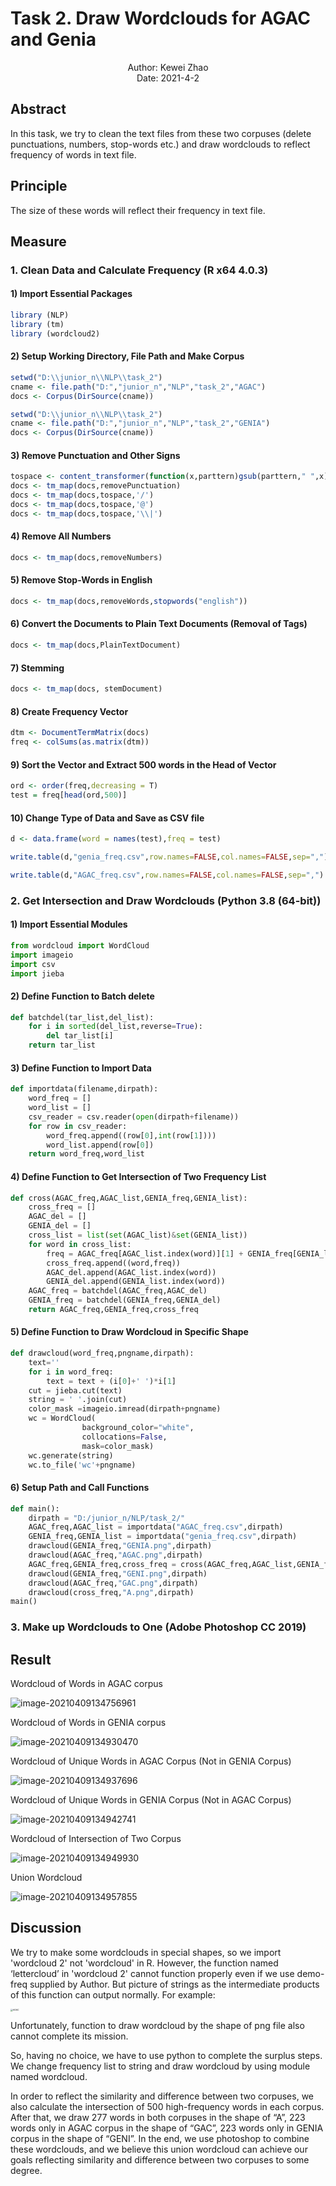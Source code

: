 # Task 2. Draw Wordclouds for AGAC and Genia

<div align = "center">Author: Kewei Zhao</div>

<div align = "center">Date: 2021-4-2</div>

## Abstract

In this task, we try to clean the text files from these two corpuses (delete punctuations, numbers, stop-words etc.) and draw wordclouds to reflect frequency of words in text file.

## Principle

The size of these words will reflect their frequency in text file.

## Measure

### 1. Clean Data and Calculate Frequency (R x64 4.0.3)

#### 1) Import Essential Packages

```R
library (NLP)
library (tm)
library (wordcloud2)
```

#### 2) Setup Working Directory, File Path and Make Corpus

```R
setwd("D:\\junior_n\\NLP\\task_2")
cname <- file.path("D:","junior_n","NLP","task_2","AGAC")
docs <- Corpus(DirSource(cname))
```

```R
setwd("D:\\junior_n\\NLP\\task_2")
cname <- file.path("D:","junior_n","NLP","task_2","GENIA")
docs <- Corpus(DirSource(cname))
```

#### 3) Remove Punctuation and Other Signs

```R
tospace <- content_transformer(function(x,parttern)gsub(parttern," ",x))
docs <- tm_map(docs,removePunctuation)
docs <- tm_map(docs,tospace,'/')
docs <- tm_map(docs,tospace,'@')
docs <- tm_map(docs,tospace,'\\|')
```

#### 4) Remove All Numbers

```R
docs <- tm_map(docs,removeNumbers)
```

#### 5) Remove Stop-Words in English

```R
docs <- tm_map(docs,removeWords,stopwords("english"))
```

#### 6) Convert the Documents to Plain Text Documents (Removal of Tags)

```R
docs <- tm_map(docs,PlainTextDocument)
```

#### 7) Stemming

```R
docs <- tm_map(docs, stemDocument)
```

#### 8) Create Frequency Vector

```R
dtm <- DocumentTermMatrix(docs)
freq <- colSums(as.matrix(dtm))
```

#### 9) Sort the Vector and Extract 500 words in the Head of Vector

```R
ord <- order(freq,decreasing = T)
test = freq[head(ord,500)]
```

#### 10) Change Type of Data and Save as CSV file

```R
d <- data.frame(word = names(test),freq = test)
```

```R
write.table(d,"genia_freq.csv",row.names=FALSE,col.names=FALSE,sep=",")
```

```R
write.table(d,"AGAC_freq.csv",row.names=FALSE,col.names=FALSE,sep=",")
```

### 2. Get Intersection and Draw Wordclouds (Python 3.8 (64-bit))

#### 1) Import Essential Modules

```python
from wordcloud import WordCloud
import imageio
import csv
import jieba
```

#### 2) Define Function to Batch delete

```python
def batchdel(tar_list,del_list):
    for i in sorted(del_list,reverse=True):
        del tar_list[i]
    return tar_list
```

#### 3) Define Function to Import Data

```python
def importdata(filename,dirpath):
    word_freq = []
    word_list = []
    csv_reader = csv.reader(open(dirpath+filename))
    for row in csv_reader:
        word_freq.append((row[0],int(row[1])))
        word_list.append(row[0])
    return word_freq,word_list
```

#### 4) Define Function to Get Intersection of Two Frequency List

```python
def cross(AGAC_freq,AGAC_list,GENIA_freq,GENIA_list):
    cross_freq = []
    AGAC_del = []
    GENIA_del = [] 
    cross_list = list(set(AGAC_list)&set(GENIA_list))
    for word in cross_list:
        freq = AGAC_freq[AGAC_list.index(word)][1] + GENIA_freq[GENIA_list.index(word)][1]
        cross_freq.append((word,freq))
        AGAC_del.append(AGAC_list.index(word))
        GENIA_del.append(GENIA_list.index(word))
    AGAC_freq = batchdel(AGAC_freq,AGAC_del)
    GENIA_freq = batchdel(GENIA_freq,GENIA_del)
    return AGAC_freq,GENIA_freq,cross_freq

```

#### 5) Define Function to Draw Wordcloud in Specific Shape

```python
def drawcloud(word_freq,pngname,dirpath):
    text=''
    for i in word_freq:
        text = text + (i[0]+' ')*i[1]
    cut = jieba.cut(text)
    string = ' '.join(cut)
    color_mask =imageio.imread(dirpath+pngname)
    wc = WordCloud(
                background_color="white",
                collocations=False,
                mask=color_mask) 
    wc.generate(string)
    wc.to_file('wc'+pngname)
```

#### 6) Setup Path and Call Functions

```python
def main():
    dirpath = "D:/junior_n/NLP/task_2/"
    AGAC_freq,AGAC_list = importdata("AGAC_freq.csv",dirpath)
    GENIA_freq,GENIA_list = importdata("genia_freq.csv",dirpath)
    drawcloud(GENIA_freq,"GENIA.png",dirpath)
    drawcloud(AGAC_freq,"AGAC.png",dirpath)
    AGAC_freq,GENIA_freq,cross_freq = cross(AGAC_freq,AGAC_list,GENIA_freq,GENIA_list)
    drawcloud(GENIA_freq,"GENI.png",dirpath)
    drawcloud(AGAC_freq,"GAC.png",dirpath)
    drawcloud(cross_freq,"A.png",dirpath)
main()
```

### 3. Make up Wordclouds to One (Adobe Photoshop CC 2019)



## Result

Wordcloud of Words in AGAC corpus

![image-20210409134756961](C:\Users\Zkw_PC\AppData\Roaming\Typora\typora-user-images\image-20210409134756961.png)

Wordcloud of Words in GENIA corpus

![image-20210409134930470](C:\Users\Zkw_PC\AppData\Roaming\Typora\typora-user-images\image-20210409134930470.png)

Wordcloud of Unique Words in AGAC Corpus (Not in GENIA Corpus)

![image-20210409134937696](C:\Users\Zkw_PC\AppData\Roaming\Typora\typora-user-images\image-20210409134937696.png)

Wordcloud of Unique Words in GENIA Corpus (Not in AGAC Corpus)

![image-20210409134942741](C:\Users\Zkw_PC\AppData\Roaming\Typora\typora-user-images\image-20210409134942741.png)

Wordcloud of Intersection of Two Corpus

![image-20210409134949930](C:\Users\Zkw_PC\AppData\Roaming\Typora\typora-user-images\image-20210409134949930.png)

Union Wordcloud

![image-20210409134957855](C:\Users\Zkw_PC\AppData\Roaming\Typora\typora-user-images\image-20210409134957855.png)

## Discussion

We try to make some wordclouds in special shapes, so we import 'wordcloud 2' not 'wordcloud' in R. However, the function named ‘lettercloud’ in 'wordcloud 2' cannot function properly even if we use demo-freq supplied by Author. But picture of strings as the intermediate products of this function can output normally.  For example:

<img src="D:\junior_n\NLP\task_2\png\AGAC.png" alt="AGAC" style="zoom:25%;" />

Unfortunately, function to draw wordcloud by the shape of png file also cannot complete its mission.

So, having no choice, we have to use python to complete the surplus steps. We change frequency list to string and draw wordcloud by using module named wordcloud. 

In order to reflect the similarity and difference between two corpuses, we also calculate the intersection of 500 high-frequency words in each corpus. After that, we draw 277 words in both corpuses in the shape of “A”, 223 words only in AGAC corpus in the shape of “GAC”, 223 words only in GENIA corpus in the shape of “GENI”. In the end, we use photoshop to combine these wordclouds, and we believe this union wordcloud can achieve our goals reflecting similarity and difference between two corpuses to some degree.